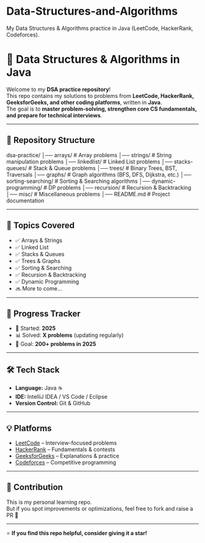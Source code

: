 # Data-Structures-and-Algorithms
My Data Structures &amp; Algorithms practice in Java (LeetCode, HackerRank, Codeforces).

# 🚀 Data Structures & Algorithms in Java

Welcome to my **DSA practice repository**!  
This repo contains my solutions to problems from **LeetCode, HackerRank, GeeksforGeeks, and other coding platforms**, written in **Java**.  
The goal is to **master problem-solving, strengthen core CS fundamentals, and prepare for technical interviews**.  

---

## 📂 Repository Structure

dsa-practice/
│── arrays/ # Array problems
│── strings/ # String manipulation problems
│── linkedlist/ # Linked List problems
│── stacks-queues/ # Stack & Queue problems
│── trees/ # Binary Trees, BST, Traversals
│── graphs/ # Graph algorithms (BFS, DFS, Dijkstra, etc.)
│── sorting-searching/ # Sorting & Searching algorithms
│── dynamic-programming/ # DP problems
│── recursion/ # Recursion & Backtracking
│── misc/ # Miscellaneous problems
│── README.md # Project documentation



---

## 📌 Topics Covered
- ✅ Arrays & Strings  
- ✅ Linked List  
- ✅ Stacks & Queues  
- ✅ Trees & Graphs  
- ✅ Sorting & Searching  
- ✅ Recursion & Backtracking  
- ✅ Dynamic Programming  
- 🔜 More to come...  

---

## 🌱 Progress Tracker
- 📅 Started: **2025**  
- 📊 Solved: **X problems** (updating regularly)  
- 🎯 Goal: **200+ problems in 2025**  

---

## 🛠️ Tech Stack
- **Language:** Java ☕  
- **IDE:** IntelliJ IDEA / VS Code / Eclipse  
- **Version Control:** Git & GitHub  

---

## 💡 Platforms
- [LeetCode](https://leetcode.com) – Interview-focused problems  
- [HackerRank](https://www.hackerrank.com) – Fundamentals & contests  
- [GeeksforGeeks](https://www.geeksforgeeks.org) – Explanations & practice  
- [Codeforces](https://codeforces.com) – Competitive programming  

---

## 🤝 Contribution
This is my personal learning repo.  
But if you spot improvements or optimizations, feel free to fork and raise a PR 🚀 

---

⭐ **If you find this repo helpful, consider giving it a star!**  
